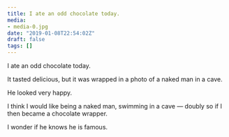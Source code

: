 ```yaml
---
title: I ate an odd chocolate today.
media:
- media-0.jpg
date: "2019-01-08T22:54:02Z"
draft: false
tags: []
---
```

I ate an odd chocolate today.



It tasted delicious, but it was wrapped in a photo of a naked man in a cave.



He looked very happy.



I think I would like being a naked man, swimming in a cave — doubly so if I then became a chocolate wrapper.



I wonder if he knows he is famous.
